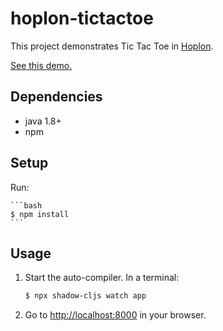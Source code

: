 # hoplon-tictactoe

This project demonstrates Tic Tac Toe in [Hoplon][1].

[See this demo.][3]

## Dependencies

- java 1.8+
- npm

## Setup

Run:

    ```bash
    $ npm install
    ```

## Usage

1. Start the auto-compiler. In a terminal:

    ```bash
    $ npx shadow-cljs watch app
    ```


2. Go to [http://localhost:8000][2] in your browser.

[1]: https://hoplon.io
[2]: http://localhost:8000
[3]: https://hoplon.github.io/demos/tictactoe/
